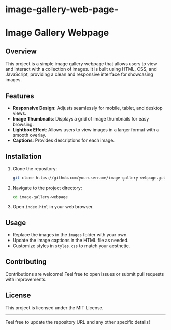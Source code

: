 # image-gallery-web-page-
# Image Gallery Webpage

## Overview
This project is a simple image gallery webpage that allows users to view and interact with a collection of images. It is built using HTML, CSS, and JavaScript, providing a clean and responsive interface for showcasing images.

## Features
- **Responsive Design**: Adjusts seamlessly for mobile, tablet, and desktop views.
- **Image Thumbnails**: Displays a grid of image thumbnails for easy browsing.
- **Lightbox Effect**: Allows users to view images in a larger format with a smooth overlay.
- **Captions**: Provides descriptions for each image.

## Installation
1. Clone the repository:
   ```bash
   git clone https://github.com/yourusername/image-gallery-webpage.git
   ```
2. Navigate to the project directory:
   ```bash
   cd image-gallery-webpage
   ```
3. Open `index.html` in your web browser.

## Usage
- Replace the images in the `images` folder with your own.
- Update the image captions in the HTML file as needed.
- Customize styles in `styles.css` to match your aesthetic.

## Contributing
Contributions are welcome! Feel free to open issues or submit pull requests with improvements.

## License
This project is licensed under the MIT License.

---

Feel free to update the repository URL and any other specific details!
